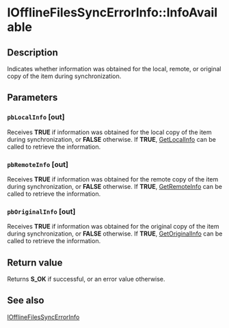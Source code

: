 # IOfflineFilesSyncErrorInfo::InfoAvailable

## Description

Indicates whether information was obtained for the local, remote, or original copy of the item during synchronization.

## Parameters

### `pbLocalInfo` [out]

Receives **TRUE** if information was obtained for the local copy of the item during synchronization, or **FALSE** otherwise. If **TRUE**, [GetLocalInfo](https://learn.microsoft.com/previous-versions/windows/desktop/api/cscobj/nf-cscobj-iofflinefilessyncerrorinfo-getlocalinfo) can be called to retrieve the information.

### `pbRemoteInfo` [out]

Receives **TRUE** if information was obtained for the remote copy of the item during synchronization, or **FALSE** otherwise. If **TRUE**, [GetRemoteInfo](https://learn.microsoft.com/previous-versions/windows/desktop/api/cscobj/nf-cscobj-iofflinefilessyncerrorinfo-getremoteinfo) can be called to retrieve the information.

### `pbOriginalInfo` [out]

Receives **TRUE** if information was obtained for the original copy of the item during synchronization, or **FALSE** otherwise. If **TRUE**, [GetOriginalInfo](https://learn.microsoft.com/previous-versions/windows/desktop/api/cscobj/nf-cscobj-iofflinefilessyncerrorinfo-getoriginalinfo) can be called to retrieve the information.

## Return value

Returns **S_OK** if successful, or an error value otherwise.

## See also

[IOfflineFilesSyncErrorInfo](https://learn.microsoft.com/previous-versions/windows/desktop/api/cscobj/nn-cscobj-iofflinefilessyncerrorinfo)